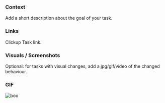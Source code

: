 ### Context

Add a short description about the goal of your task.

### Links

Clickup Task link.

### Visuals / Screenshots

Optional: for tasks with visual changes, add a jpg/gif/video of the changed behaviour.

### GIF

![boo](https://media0.giphy.com/media/LTDbMWbFWzn7qyj9cl/giphy.gif)
